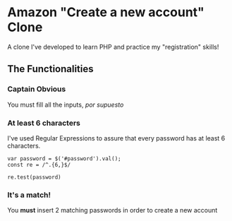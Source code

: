 # Amazon "Create a new account" Clone

 A clone I've developed to learn PHP and practice my "registration" skills!
 
 ## The Functionalities
 
 ### Captain Obvious
 
 You must fill all the inputs, *por supuesto*
 
 ### At least 6 characters
 
 I've used Regular Expressions to assure that every password has at least 6 characters.
 
 ```
 var password = $('#password').val();
 const re = /^.{6,}$/
 
 re.test(password)
 ```

### It's a match!

You **must** insert 2 matching passwords in order to create a new account
